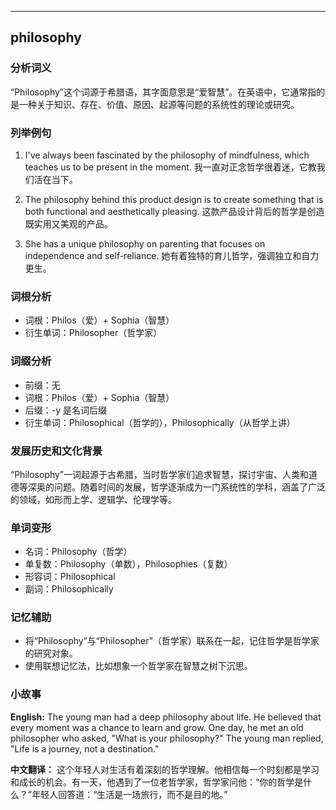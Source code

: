 
---------------
## philosophy
### 分析词义
“Philosophy”这个词源于希腊语，其字面意思是“爱智慧”。在英语中，它通常指的是一种关于知识、存在、价值、原因、起源等问题的系统性的理论或研究。

### 列举例句
1. I've always been fascinated by the philosophy of mindfulness, which teaches us to be present in the moment.
   我一直对正念哲学很着迷，它教我们活在当下。

2. The philosophy behind this product design is to create something that is both functional and aesthetically pleasing.
   这款产品设计背后的哲学是创造既实用又美观的产品。

3. She has a unique philosophy on parenting that focuses on independence and self-reliance.
   她有着独特的育儿哲学，强调独立和自力更生。

### 词根分析
- 词根：Philos（爱）+ Sophia（智慧）
- 衍生单词：Philosopher（哲学家）

### 词缀分析
- 前缀：无
- 词根：Philos（爱）+ Sophia（智慧）
- 后缀：-y 是名词后缀
- 衍生单词：Philosophical（哲学的），Philosophically（从哲学上讲）

### 发展历史和文化背景
“Philosophy”一词起源于古希腊，当时哲学家们追求智慧，探讨宇宙、人类和道德等深奥的问题。随着时间的发展，哲学逐渐成为一门系统性的学科，涵盖了广泛的领域，如形而上学、逻辑学、伦理学等。

### 单词变形
- 名词：Philosophy（哲学）
- 单复数：Philosophy（单数），Philosophies（复数）
- 形容词：Philosophical
- 副词：Philosophically

### 记忆辅助
- 将“Philosophy”与“Philosopher”（哲学家）联系在一起，记住哲学是哲学家的研究对象。
- 使用联想记忆法，比如想象一个哲学家在智慧之树下沉思。

### 小故事
**English:**
The young man had a deep philosophy about life. He believed that every moment was a chance to learn and grow. One day, he met an old philosopher who asked, "What is your philosophy?" The young man replied, "Life is a journey, not a destination."

**中文翻译：**
这个年轻人对生活有着深刻的哲学理解。他相信每一个时刻都是学习和成长的机会。有一天，他遇到了一位老哲学家，哲学家问他：“你的哲学是什么？”年轻人回答道：“生活是一场旅行，而不是目的地。”

